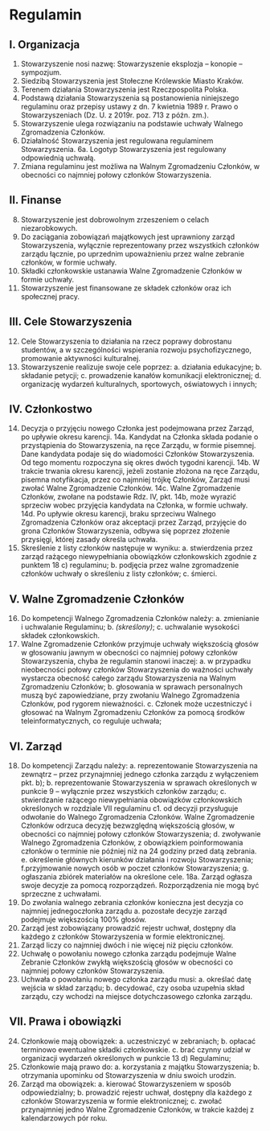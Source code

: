 Regulamin
===

## I. Organizacja

1. Stowarzyszenie nosi nazwę: Stowarzyszenie eksplozja – konopie – sympozjum.
2. Siedzibą Stowarzyszenia jest Stołeczne Królewskie Miasto Kraków.
3. Terenem działania Stowarzyszenia jest Rzeczpospolita Polska.
4. Podstawą działania Stowarzyszenia są postanowienia niniejszego regulaminu oraz przepisy ustawy z dn. 7 kwietnia 1989 r. Prawo o Stowarzyszeniach (Dz. U. z 2019r. poz. 713 z późn. zm.).
5. Stowarzyszenie ulega rozwiązaniu na podstawie uchwały Walnego Zgromadzenia Członków.
6. Działalność Stowarzyszenia jest regulowana regulaminem Stowarzyszenia.
6a. Logotyp Stowarzyszenia jest regulowany odpowiednią uchwałą.
7. Zmiana regulaminu jest możliwa na Walnym Zgromadzeniu Członków, w obecności co najmniej połowy członków Stowarzyszenia.

## II. Finanse

8. Stowarzyszenie jest dobrowolnym zrzeszeniem o celach niezarobkowych.
9. Do zaciągania zobowiązań majątkowych jest uprawniony zarząd Stowarzyszenia, wyłącznie reprezentowany przez wszystkich członków zarządu łącznie, po uprzednim upoważnieniu przez walne zebranie członków, w formie uchwały.
10. Składki członkowskie ustanawia Walne Zgromadzenie Członków w formie uchwały.
11. Stowarzyszenie jest finansowane ze składek członków oraz ich społecznej pracy.

## III. Cele Stowarzyszenia

12. Cele Stowarzyszenia to działania na rzecz poprawy dobrostanu studentów, a w szczególności wspierania rozwoju psychofizycznego, promowanie aktywności kulturalnej.
13. Stowarzyszenie realizuje swoje cele poprzez:
a. działania edukacyjne;
b. składanie petycji;
c. prowadzenie kanałów komunikacji elektronicznej;
d. organizację wydarzeń kulturalnych, sportowych, oświatowych i innych;

## IV. Członkostwo

14. Decyzja o przyjęciu nowego Członka jest podejmowana przez Zarząd, po upływie okresu karencji.
14a. Kandydat na Członka składa podanie o przystąpienia do Stowarzyszenia, na ręce
Zarządu, w formie pisemnej. Dane kandydata podaje się do wiadomości Członków
Stowarzyszenia. Od tego momentu rozpoczyna się okres dwóch tygodni karencji.
14b. W trakcie trwania okresu karencji, jeżeli zostanie złożona na ręce Zarządu, pisemna
notyfikacja, przez co najmniej trójkę Członków, Zarząd musi zwołać Walne Zgromadzenie
Członków.
14c. Walne Zgromadzenie Członków, zwołane na podstawie Rdz. IV, pkt. 14b, może wyrazić
sprzeciw wobec przyjęcia kandydata na Członka, w formie uchwały.
14d. Po upływie okresu karencji, braku sprzeciwu Walnego Zgromadzenia Członków oraz
akceptacji przez Zarząd, przyjęcie do grona Członków Stowarzyszenia, odbywa się
poprzez złożenie przysięgi, której zasady określa uchwała.
15. Skreślenie z listy członków następuje w wyniku:
a. stwierdzenia przez zarząd rażącego niewypełniania obowiązków członkowskich
zgodnie z punktem 18 c) regulaminu;
b. podjęcia przez walne zgromadzenie członków uchwały o skreśleniu z listy członków;
c. śmierci.

## V. Walne Zgromadzenie Członków

16. Do kompetencji Walnego Zgromadzenia Członków należy:
a. zmienianie i uchwalanie Regulaminu;
b. *(skreślony)*;
c. uchwalanie wysokości składek członkowskich.
17. Walne Zgromadzenie Członków przyjmuje uchwały większością głosów w głosowaniu jawnym w obecności co najmniej połowy członków Stowarzyszenia, chyba że regulamin stanowi inaczej:
a. w przypadku nieobecności połowy członków Stowarzyszenia do ważności uchwały wystarcza obecność całego zarządu Stowarzyszenia na Walnym Zgromadzeniu
Członków;
b. głosowania w sprawach personalnych muszą być zapowiedziane, przy zwołaniu Walnego Zgromadzenia Członków, pod rygorem nieważności.
c. Członek może uczestniczyć i głosować na Walnym Zgromadzeniu Członków za
pomocą środków teleinformatycznych, co reguluje uchwała;

## VI. Zarząd

18. Do kompetencji Zarządu należy:
a. reprezentowanie Stowarzyszenia na zewnątrz – przez przynajmniej jednego członka
zarządu z wyłączeniem pkt. b);
b. reprezentowanie Stowarzyszenia w sprawach określonych w punkcie 9 – wyłącznie
przez wszystkich członków zarządu;
c. stwierdzanie rażącego niewypełniania obowiązków członkowskich określonych w
rozdziale VII regulaminu
c1. od decyzji przysługuje odwołanie do Walnego Zgromadzenia Członków. Walne Zgromadzenie Członków odrzuca decyzję bezwzględną większością głosów, w obecności co najmniej połowy członków Stowarzyszenia;
d. zwoływanie Walnego Zgromadzenia Członków, z obowiązkiem poinformowania
członków o terminie nie później niż na 24 godziny przed datą zebrania.
e. określenie głównych kierunków działania i rozwoju Stowarzyszenia;
f.przyjmowanie nowych osób w poczet członków Stowarzyszenia;
g. ogłaszania zbiórek materiałów na określone cele.
18a. Zarząd ogłasza swoje decyzje za pomocą rozporządzeń. Rozporządzenia nie mogą być sprzeczne z uchwałami.
19. Do zwołania walnego zebrania członków konieczna jest decyzja co najmniej jednegoczłonka zarządu
a. pozostałe decyzje zarząd podejmuje większością 100% głosów.
20. Zarząd jest zobowiązany prowadzić rejestr uchwał, dostępny dla każdego z członków Stowarzyszenia w formie elektronicznej.
21. Zarząd liczy co najmniej dwóch i nie więcej niż pięciu członków.
22. Uchwałę o powołaniu nowego członka zarządu podejmuje Walne Zebranie Członków zwykłą większością głosów w obecności co najmniej połowy członków Stowarzyszenia.
23. Uchwała o powołaniu nowego członka zarządu musi:
a. określać datę wejścia w skład zarządu;
b. decydować, czy osoba uzupełnia skład zarządu, czy wchodzi na miejsce
dotychczasowego członka zarządu.

## VII. Prawa i obowiązki

24. Członkowie mają obowiązek:
a. uczestniczyć w zebraniach;
b. opłacać terminowo ewentualne składki członkowskie.
c. brać czynny udział w organizacji wydarzeń określonych w punkcie 13 d) Regulaminu;
25. Członkowie mają prawo do:
a. korzystania z majątku Stowarzyszenia;
b. otrzymania upominku od Stowarzyszenia w dniu swoich urodzin.
26. Zarząd ma obowiązek:
a. kierować Stowarzyszeniem w sposób odpowiedzialny;
b. prowadzić rejestr uchwał, dostępny dla każdego z członków Stowarzyszenia w
formie elektronicznej;
c. zwołać przynajmniej jedno Walne Zgromadzenie Członków, w trakcie każdej z
kalendarzowych pór roku.
